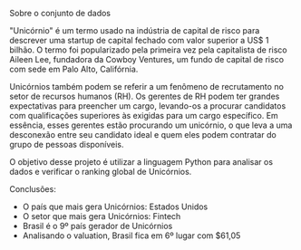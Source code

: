 Sobre o conjunto de dados

"Unicórnio" é um termo usado na indústria de capital de risco para descrever uma startup de capital fechado com valor superior a US$ 1 bilhão. O termo foi popularizado pela primeira vez pela capitalista de risco Aileen Lee, fundadora da Cowboy Ventures, um fundo de capital de risco com sede em Palo Alto, Califórnia.

Unicórnios também podem se referir a um fenômeno de recrutamento no setor de recursos humanos (RH). Os gerentes de RH podem ter grandes expectativas para preencher um cargo, levando-os a procurar candidatos com qualificações superiores às exigidas para um cargo específico. Em essência, esses gerentes estão procurando um unicórnio, o que leva a uma desconexão entre seu candidato ideal e quem eles podem contratar do grupo de pessoas disponíveis.

O objetivo desse projeto é utilizar a linguagem Python para analisar os dados e verificar o ranking global de Unicórnios.

Conclusões:

- O país que mais gera Unicórnios: Estados Unidos
- O setor que mais gera Unicórnios: Fintech 
- Brasil é o 9º país gerador de Unicórnios
- Analisando o valuation, Brasil fica em 6º lugar com $61,05